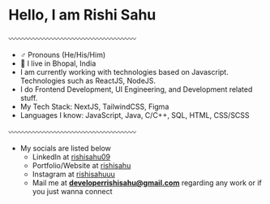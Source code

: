 
**<h1>Hello, I am Rishi Sahu</h1>**

〰️〰️〰️〰️〰️〰️〰️〰️〰️〰️〰️〰️〰️〰️〰️〰️〰️〰️

- ♂️ Pronouns (He/His/Him)
- 📍 I live in Bhopal, India
- I am currently working with technologies based on Javascript. Technologies such as ReactJS, NodeJS.
- I do Frontend Development, UI Engineering, and Development related stuff.
- My Tech Stack: NextJS, TailwindCSS, Figma
- Languages I know: JavaScript, Java, C/C++, SQL, HTML, CSS/SCSS

〰️〰️〰️〰️〰️〰️〰️〰️〰️〰️〰️〰️〰️〰️〰️〰️〰️〰️

- My socials are listed below
  - LinkedIn at [rishisahu09](https://www.linkedin.com/in/rishisahu09)
  - Portfolio/Website at [rishisahu](https://rishisahu.me)
  - Instagram at [rishisahuuu](https://instagram.com/rishisahuuu)
  - Mail me at **developerrishisahu@gmail.com** regarding any work or if you just wanna connect
